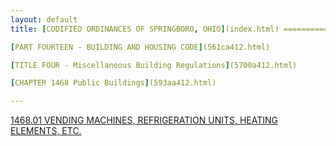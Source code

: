 ```yaml
---
layout: default 
title: [CODIFIED ORDINANCES OF SPRINGBORO, OHIO](index.html) =====================================================

[PART FOURTEEN - BUILDING AND HOUSING CODE](561ca412.html)

[TITLE FOUR - Miscellaneous Building Regulations](5700a412.html)

[CHAPTER 1468 Public Buildings](593aa412.html)

---
```


[1468.01 VENDING MACHINES, REFRIGERATION UNITS, HEATING ELEMENTS,
ETC.](5945a412.html)
